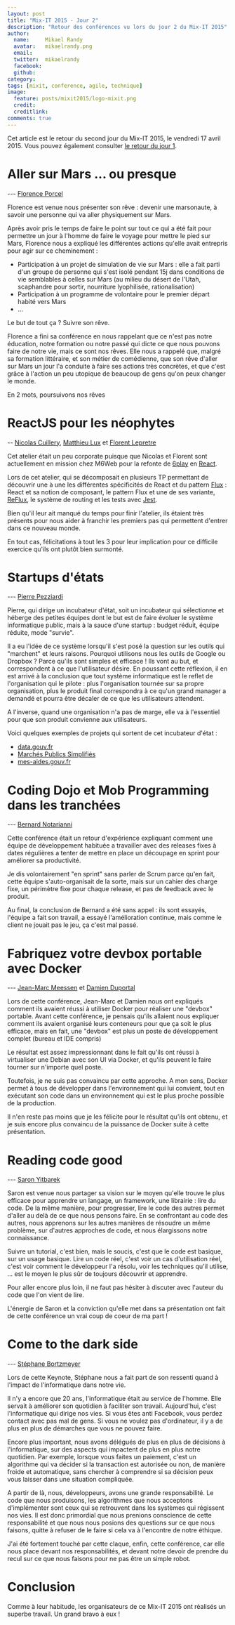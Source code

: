 ```yaml
---
layout: post
title: "Mix-IT 2015 - Jour 2"
description: "Retour des conférences vu lors du jour 2 du Mix-IT 2015"
author:
  name:     Mikael Randy
  avatar:   mikaelrandy.png
  email:
  twitter:  mikaelrandy
  facebook:
  github:
category:
tags: [mixit, conference, agile, technique]
image:
  feature: posts/mixit2015/logo-mixit.png
  credit: 
  creditlink: 
comments: true
---
```


Cet article est le retour du second jour du Mix-IT 2015, le vendredi 17 avril 2015.
Vous pouvez également consulter [le retour du jour 1](/mixit-2015-jour-1/).

# Aller sur Mars ... ou presque
--- [Florence Porcel](https://twitter.com/florenceporcel)

Florence est venue nous présenter son rêve : devenir une marsonaute, à savoir une personne qui va aller physiquement sur Mars.

Après avoir pris le temps de faire le point sur tout ce qui a été fait pour permettre un jour à l'homme de faire le voyage pour mettre le pied sur Mars, Florence nous a expliqué les différentes actions qu'elle avait entrepris pour agir sur ce cheminement : 
- Participation à un projet de simulation de vie sur Mars : elle a fait parti d'un groupe de personne qui s'est isolé pendant 15j dans conditions de vie semblables à celles sur Mars (au milieu du désert de l'Utah, scaphandre pour sortir, nourriture lyophilisée, rationalisation)
- Participation à un programme de volontaire pour le premier départ habité vers Mars
- ...

Le but de tout ça ? Suivre son rêve.

Florence a fini sa conférence en nous rappelant que ce n'est pas notre éducation, notre formation ou notre passé qui dicte ce que nous pouvons faire de notre vie, mais ce sont nos rêves.
Elle nous a rappelé que, malgré sa formation littéraire, et son métier de comédienne, que son rêve d'aller sur Mars un jour l'a conduite à faire ses actions très concrètes, et que c'est grâce à l'action un peu utopique de beaucoup de gens qu'on peux changer le monde.  

En 2 mots, poursuivons nos rêves


# ReactJS pour les néophytes
-- [Nicolas Cuillery](https://github.com/ncuillery), [Matthieu Lux](https://twitter.com/swiip) et [Florent Lepretre](https://twitter.com/superflaw)

Cet atelier était un peu corporate puisque que Nicolas et Florent sont actuellement en mission chez M6Web pour la refonte de [6play](www.6play.fr) en [React](https://facebook.github.io/react/).

Lors de cet atelier, qui se décomposait en plusieurs TP permettant de découvrir une à une les différentes spécificités de React et du pattern [Flux](http://facebook.github.io/flux/) : React et sa notion de composant, le pattern Flux et une de ses variante, [ReFlux](https://github.com/spoike/refluxjs), le système de routing et les tests avec [Jest](https://facebook.github.io/jest/).

Bien qu'il leur ait manqué du temps pour finir l'atelier, ils étaient très présents pour nous aider à franchir les premiers pas qui permettent d'entrer dans ce nouveau monde.

En tout cas, félicitations à tout les 3 pour leur implication pour ce difficile exercice qu'ils ont plutôt bien surmonté.

# Startups d'états
--- [Pierre Pezziardi](https://twitter.com/ppezziardi)

Pierre, qui dirige un incubateur d'état, soit un incubateur qui sélectionne et héberge des petites équipes dont le but est de faire évoluer le système informatique public, mais à la sauce d'une startup : budget réduit, équipe réduite, mode "survie".

Il a eu l'idée de ce système lorsqu'il s'est posé la question sur les outils qui "marchent" et leurs raisons. Pourquoi utilisons nous les outils de Google ou Dropbox ? Parce qu'ils sont simples et efficace ! Ils vont au but, et correspondent à ce que l'utilisateur désire.
En poussant cette réflexion, il en est arrivé à la conclusion que tout système informatique est le reflet de l'organisation qui le pilote : plus l'organisation tournée sur sa propre organisation, plus le produit final correspondra à ce qu'un grand manager a demandé et pourra être décaler de ce que les utilisateurs attendent.

A l'inverse, quand une organisation n'a pas de marge, elle va à l'essentiel pour que son produit convienne aux utilisateurs.

Voici quelques exemples de projets qui sortent de cet incubateur d'état :
* [data.gouv.fr](https://www.data.gouv.fr/fr/)
* [Marchés Publics Simplifiés](https://mps.apientreprise.fr/)
* [mes-aides.gouv.fr](https://mes-aides.gouv.fr/)

# Coding Dojo et Mob Programming dans les tranchées
--- [Bernard Notarianni](https://twitter.com/notarianni)

Cette conférence était un retour d'expérience expliquant comment une équipe de développement habituée a travailler avec des releases fixes à dates régulières a tenter de mettre en place un découpage en sprint pour améliorer sa productivité.

Je dis volontairement "en sprint" sans parler de Scrum parce qu'en fait, cette équipe s'auto-organisait de la sorte, mais sur un cahier des charge fixe, un périmètre fixe pour chaque release, et pas de feedback avec le produit.

Au final, la conclusion de Bernard a été sans appel : ils sont essayés, l'équipe a fait son travail, a essayé l'amélioration continue, mais comme le client ne jouait pas le jeu, ça c'est mal passé.  

# Fabriquez votre devbox portable avec Docker
--- [Jean-Marc Meessen](https://twitter.com/jm_meessen) et [Damien Duportal](https://twitter.com/damienduportal)

Lors de cette conférence, Jean-Marc et Damien nous ont expliqués comment ils avaient réussi à utiliser Docker pour réaliser une "devbox" portable.
Avant cette conférence, je pensais qu'ils allaient nous expliquer comment ils avaient organisé leurs conteneurs pour que ça soit le plus efficace, mais en fait, une "devbox" est plus un poste de développement complet (bureau et IDE compris)

Le résultat est assez impressionnant dans le fait qu'ils ont réussi à virtualiser une Debian avec son UI via Docker, et qu'ils peuvent le faire tourner sur n'importe quel poste.

Toutefois, je ne suis pas convaincu par cette approche. A mon sens, Docker permet à tous de développer dans l'environnement qui lui convient, tout en exécutant son code dans un environnement qui est le plus proche possible de la production.

Il n'en reste pas moins que je les félicite pour le résultat qu'ils ont obtenu, et je suis encore plus convaincu de la puissance de Docker suite à cette présentation.

# Reading code good
--- [Saron Yitbarek](https://twitter.com/saronyitbarek)

Saron est venue nous partager sa vision sur le moyen qu'elle trouve le plus efficace pour apprendre un langage, un framework, une librairie : lire du code. 
De la même manière, pour progresser, lire le code des autres permet d'aller au delà de ce que nous pensons faire. En se confrontant au code des autres, nous apprenons sur les autres manières de résoudre un même problème, sur d'autres approches de code, et nous élargissons notre connaissance.

Suivre un tutorial, c'est bien, mais le soucis, c'est que le code est basique, sur un usage basique.
Lire un code réel, c'est voir un cas d'utilisation réel, c'est voir comment le développeur l'a résolu, voir les techniques qu'il utilise, ... est le moyen le plus sûr de toujours découvrir et apprendre.

Pour aller encore plus loin, il ne faut pas hésiter à discuter avec l'auteur du code que l'on vient de lire.

L'énergie de Saron et la conviction qu'elle met dans sa présentation ont fait de cette conférence un vrai coup de coeur de ma part !


# Come to the dark side
--- [Stéphane Bortzmeyer](https://twitter.com/bortzmeyer)

Lors de cette Keynote, Stéphane nous a fait part de son ressenti quand à l'impact de l'informatique dans notre vie.

Il n'y a encore que 20 ans, l'informatique était au service de l'homme. Elle servait à améliorer son quotidien à faciliter son travail.
Aujourd'hui, c'est l'informatique qui dirige nos vies. Si vous êtes anti Facebook, vous perdez contact avec pas mal de gens. Si vous ne voulez pas d'ordinateur, il y a de plus en plus de démarches que vous ne pouvez faire.

Encore plus important, nous avons délégués de plus en plus de décisions à l'informatique, sur des aspects qui impactent de plus en plus notre quotidien. Par exemple, lorsque vous faites un paiement, c'est un algorithme qui va décider si la transaction est autorisée ou non, de manière froide et automatique, sans chercher à comprendre si sa décision peux vous laisser dans une situation compliquée.

A partir de là, nous, développeurs, avons une grande responsabilité. Le code que nous produisons, les algorithmes que nous acceptons d'implémenter sont ceux qui se retrouvent dans les systèmes qui régissent nos vies.
Il est donc primordial que nous prenions conscience de cette responsabilité et que nous nous posions des questions sur ce que nous faisons, quitte à refuser de le faire si cela va à l'encontre de notre éthique.

J'ai été fortement touché par cette claque, enfin, cette conférence, car elle nous place devant nos responsabilités, et devant notre devoir de prendre du recul sur ce que nous faisons pour ne pas être un simple robot.

# Conclusion

Comme à leur habitude, les organisateurs de ce Mix-IT 2015 ont réalisés un superbe travail.
Un grand bravo à eux !
